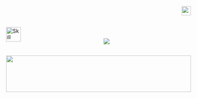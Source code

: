 <h6>
    <p align="right">
        <a href="https://discordapp.com/users/1143255509521141890">
            <img height="25" src="https://skillicons.dev/icons?i=discord&theme=dark"/>
        </a>
    </p>
</h6>

<img 
    src="https://skillicons.dev/icons?i=cpp,java,kotlin,idea,linux,docker,spring,mongodb,postgres,cassandra,redis&theme=dark" 
    height="40" 
    align="left" 
    alt="Skill Icons: C++, Visual Studio, Java, Kotlin, IntelliJ IDEA"
/>

<br>
<p align="center">
  <img src="https://github-readme-stats.vercel.app/api?username=variondev&theme=omni&show_icons=true&hide_border=true&count_private=true"/>  
</p>

<br>
<img height="100" src="https://count.getloli.com/get/@:a?theme=rule24" width="100%">
